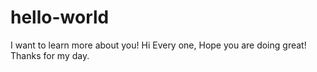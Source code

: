 # hello-world
I want to learn more about you!
Hi Every one,
Hope you are doing great!
Thanks for my day.

